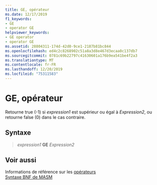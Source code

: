 ```yaml
---
title: GE, opérateur
ms.date: 12/17/2019
f1_keywords:
- GE
- operator GE
helpviewer_keywords:
- GE operator
- operator GE
ms.assetid: 28804311-174d-42d0-9ce1-2187b81bc844
ms.openlocfilehash: ed4c2c8268902c51a8a3d8e467d3ecaa0c137db7
ms.sourcegitcommit: 0781c69b22797c41630601a176b9ea541be4f2a3
ms.translationtype: MT
ms.contentlocale: fr-FR
ms.lasthandoff: 12/20/2019
ms.locfileid: "75311583"
---
```

# <a name="operator-ge"></a>GE, opérateur

Retourne true (-1) si *expression1* est supérieur ou égal à *Expression2*, ou retourne false (0) dans le cas contraire.

## <a name="syntax"></a>Syntaxe

> *expression1* **GE** *Expression2*

## <a name="see-also"></a>Voir aussi

Informations de référence sur les [opérateurs](operators-reference.md)\
[Syntaxe BNF de MASM](masm-bnf-grammar.md)
